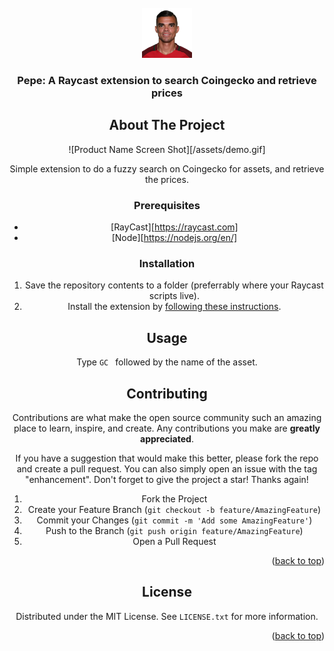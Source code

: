 <div id="top"></div>
<!-- PROJECT SHIELDS -->
<!--
*** I'm using markdown "reference style" links for readability.
*** Reference links are enclosed in brackets [ ] instead of parentheses ( ).
*** See the bottom of this document for the declaration of the reference variables
*** for contributors-url, forks-url, etc. This is an optional, concise syntax you may use.
*** https://www.markdownguide.org/basic-syntax/#reference-style-links
-->
<!-- [![Contributors][contributors-shield]][contributors-url]
[![Forks][forks-shield]][forks-url]
[![Stargazers][stars-shield]][stars-url]
[![Issues][issues-shield]][issues-url]
[![MIT License][license-shield]][license-url]
[![LinkedIn][linkedin-shield]][linkedin-url] -->



<!-- PROJECT LOGO -->
<br />
<div align="center">
  <a href="https://github.com/hrishioa/raycast-coingecko-search">
    <img src="assets/pepe.png" alt="Logo" width="80" height="80">
  </a>

  <h3 align="center">Pepe: A Raycast extension to search Coingecko and retrieve prices</h3>

<!-- ABOUT THE PROJECT -->
## About The Project

![Product Name Screen Shot][/assets/demo.gif]

Simple extension to do a fuzzy search on Coingecko for assets, and retrieve the prices.


<!-- GETTING STARTED -->

### Prerequisites

* [RayCast][https://raycast.com]
* [Node][https://nodejs.org/en/]

### Installation

1. Save the repository contents to a folder (preferrably where your Raycast scripts live).
2. Install the extension by [following these instructions](https://developers.raycast.com/basics/install-an-extension).


<!-- USAGE EXAMPLES -->
## Usage

Type `GC ` followed by the name of the asset.

<!-- CONTRIBUTING -->
## Contributing

Contributions are what make the open source community such an amazing place to learn, inspire, and create. Any contributions you make are **greatly appreciated**.

If you have a suggestion that would make this better, please fork the repo and create a pull request. You can also simply open an issue with the tag "enhancement".
Don't forget to give the project a star! Thanks again!

1. Fork the Project
2. Create your Feature Branch (`git checkout -b feature/AmazingFeature`)
3. Commit your Changes (`git commit -m 'Add some AmazingFeature'`)
4. Push to the Branch (`git push origin feature/AmazingFeature`)
5. Open a Pull Request

<p align="right">(<a href="#top">back to top</a>)</p>

<!-- LICENSE -->
## License

Distributed under the MIT License. See `LICENSE.txt` for more information.

<p align="right">(<a href="#top">back to top</a>)</p>